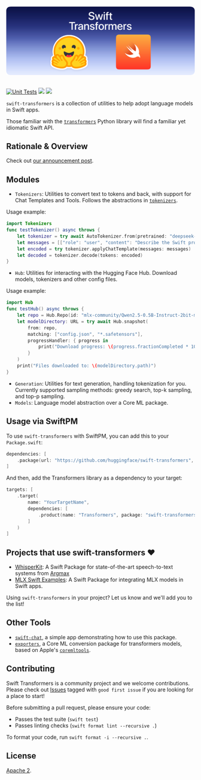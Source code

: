 <p align="center">
  <picture>
    <source media="(prefers-color-scheme: dark)" srcset="media/swift-t-banner.png">
    <source media="(prefers-color-scheme: light)" srcset="media/swift-t-banner.png">
    <img alt="Swift + Transformers" src="media/swift-t-banner.png" style="max-width: 100%;">
  </picture>
  <br/>
  <br/>
</p>

[![Unit Tests](https://github.com/huggingface/swift-transformers/actions/workflows/ci.yml/badge.svg)](https://github.com/huggingface/swift-transformers/actions/workflows/unit-tests.yml)
[![](https://img.shields.io/endpoint?url=https%3A%2F%2Fswiftpackageindex.com%2Fapi%2Fpackages%2Fhuggingface%2Fswift-transformers%2Fbadge%3Ftype%3Dswift-versions)](https://swiftpackageindex.com/huggingface/swift-transformers)
[![](https://img.shields.io/endpoint?url=https%3A%2F%2Fswiftpackageindex.com%2Fapi%2Fpackages%2Fhuggingface%2Fswift-transformers%2Fbadge%3Ftype%3Dplatforms)](https://swiftpackageindex.com/huggingface/swift-transformers)

`swift-transformers` is a collection of utilities to help adopt language models in Swift apps. 

Those familiar with the [`transformers`](https://github.com/huggingface/transformers) Python library will find a familiar yet idiomatic Swift API.

## Rationale & Overview

Check out [our announcement post](https://huggingface.co/blog/swift-coreml-llm).

## Modules

- `Tokenizers`: Utilities to convert text to tokens and back, with support for Chat Templates and Tools. Follows the abstractions in [`tokenizers`](https://github.com/huggingface/tokenizers). 

Usage example:
```swift
import Tokenizers
func testTokenizer() async throws {
    let tokenizer = try await AutoTokenizer.from(pretrained: "deepseek-ai/DeepSeek-R1-Distill-Qwen-7B")
    let messages = [["role": "user", "content": "Describe the Swift programming language."]]
    let encoded = try tokenizer.applyChatTemplate(messages: messages)
    let decoded = tokenizer.decode(tokens: encoded)
}
```
- `Hub`: Utilities for interacting with the Hugging Face Hub. Download models, tokenizers and other config files. 

Usage example:

```swift
import Hub
func testHub() async throws {
    let repo = Hub.Repo(id: "mlx-community/Qwen2.5-0.5B-Instruct-2bit-mlx")
    let modelDirectory: URL = try await Hub.snapshot(
        from: repo,
        matching: ["config.json", "*.safetensors"],
        progressHandler: { progress in
            print("Download progress: \(progress.fractionCompleted * 100)%")
        }
    )
    print("Files downloaded to: \(modelDirectory.path)")
}
```

- `Generation`: Utilities for text generation, handling tokenization for you. Currently supported sampling methods: greedy search, top-k sampling, and top-p sampling.
- `Models`: Language model abstraction over a Core ML package.

## Usage via SwiftPM

To use `swift-transformers` with SwiftPM, you can add this to your `Package.swift`:

```swift
dependencies: [
    .package(url: "https://github.com/huggingface/swift-transformers", from: "0.1.17")
]
```

And then, add the Transformers library as a dependency to your target:

```swift
targets: [
    .target(
        name: "YourTargetName",
        dependencies: [
            .product(name: "Transformers", package: "swift-transformers")
        ]
    )
]
```

## Projects that use swift-transformers ❤️ 

- [WhisperKit](https://github.com/argmaxinc/WhisperKit): A Swift Package for state-of-the-art speech-to-text systems from [Argmax](https://github.com/argmaxinc)
- [MLX Swift Examples](https://github.com/ml-explore/mlx-swift-examples): A Swift Package for integrating MLX models in Swift apps.

Using `swift-transformers` in your project? Let us know and we'll add you to the list!

## Other Tools

- [`swift-chat`](https://github.com/huggingface/swift-chat), a simple app demonstrating how to use this package.
- [`exporters`](https://github.com/huggingface/exporters), a Core ML conversion package for transformers models, based on Apple's [`coremltools`](https://github.com/apple/coremltools).

## Contributing 

Swift Transformers is a community project and we welcome contributions. Please
check out [Issues](https://github.com/huggingface/swift-transformers/issues)
tagged with `good first issue` if you are looking for a place to start!

Before submitting a pull request, please ensure your code:

- Passes the test suite (`swift test`)
- Passes linting checks (`swift format lint --recursive .`)

To format your code, run `swift format -i --recursive .`.

## License

[Apache 2](LICENSE).


